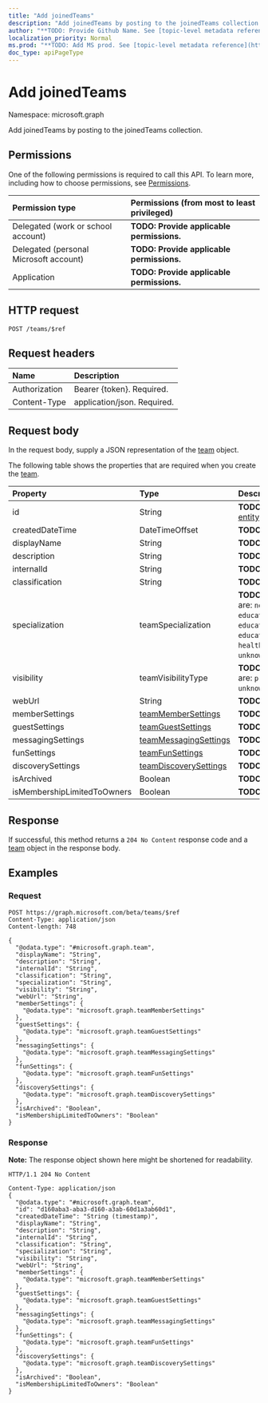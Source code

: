 ```yaml
---
title: "Add joinedTeams"
description: "Add joinedTeams by posting to the joinedTeams collection."
author: "**TODO: Provide Github Name. See [topic-level metadata reference](https://msgo.azurewebsites.net/add/document/guidelines/metadata.html#topic-level-metadata)**"
localization_priority: Normal
ms.prod: "**TODO: Add MS prod. See [topic-level metadata reference](https://msgo.azurewebsites.net/add/document/guidelines/metadata.html#topic-level-metadata)**"
doc_type: apiPageType
---
```


# Add joinedTeams
Namespace: microsoft.graph

Add joinedTeams by posting to the joinedTeams collection.

## Permissions
One of the following permissions is required to call this API. To learn more, including how to choose permissions, see [Permissions](/graph/permissions-reference).

|Permission type|Permissions (from most to least privileged)|
|:---|:---|
|Delegated (work or school account)|**TODO: Provide applicable permissions.**|
|Delegated (personal Microsoft account)|**TODO: Provide applicable permissions.**|
|Application|**TODO: Provide applicable permissions.**|

## HTTP request

<!-- {
  "blockType": "ignored"
}
-->
``` http
POST /teams/$ref
```

## Request headers
|Name|Description|
|:---|:---|
|Authorization|Bearer {token}. Required.|
|Content-Type|application/json. Required.|

## Request body
In the request body, supply a JSON representation of the [team](../resources/team.md) object.

The following table shows the properties that are required when you create the [team](../resources/team.md).

|Property|Type|Description|
|:---|:---|:---|
|id|String|**TODO: Add Description** Inherited from [entity](../resources/entity.md)|
|createdDateTime|DateTimeOffset|**TODO: Add Description**|
|displayName|String|**TODO: Add Description**|
|description|String|**TODO: Add Description**|
|internalId|String|**TODO: Add Description**|
|classification|String|**TODO: Add Description**|
|specialization|teamSpecialization|**TODO: Add Description**. Possible values are: `none`, `educationStandard`, `educationClass`, `educationProfessionalLearningCommunity`, `educationStaff`, `healthcareStandard`, `healthcareCareCoordination`, `unknownFutureValue`.|
|visibility|teamVisibilityType|**TODO: Add Description**. Possible values are: `private`, `public`, `hiddenMembership`, `unknownFutureValue`.|
|webUrl|String|**TODO: Add Description**|
|memberSettings|[teamMemberSettings](../resources/teammembersettings.md)|**TODO: Add Description**|
|guestSettings|[teamGuestSettings](../resources/teamguestsettings.md)|**TODO: Add Description**|
|messagingSettings|[teamMessagingSettings](../resources/teammessagingsettings.md)|**TODO: Add Description**|
|funSettings|[teamFunSettings](../resources/teamfunsettings.md)|**TODO: Add Description**|
|discoverySettings|[teamDiscoverySettings](../resources/teamdiscoverysettings.md)|**TODO: Add Description**|
|isArchived|Boolean|**TODO: Add Description**|
|isMembershipLimitedToOwners|Boolean|**TODO: Add Description**|



## Response

If successful, this method returns a `204 No Content` response code and a [team](../resources/team.md) object in the response body.

## Examples

### Request
<!-- {
  "blockType": "request",
  "name": "create_team_from_teams"
}
-->
``` http
POST https://graph.microsoft.com/beta/teams/$ref
Content-Type: application/json
Content-length: 748

{
  "@odata.type": "#microsoft.graph.team",
  "displayName": "String",
  "description": "String",
  "internalId": "String",
  "classification": "String",
  "specialization": "String",
  "visibility": "String",
  "webUrl": "String",
  "memberSettings": {
    "@odata.type": "microsoft.graph.teamMemberSettings"
  },
  "guestSettings": {
    "@odata.type": "microsoft.graph.teamGuestSettings"
  },
  "messagingSettings": {
    "@odata.type": "microsoft.graph.teamMessagingSettings"
  },
  "funSettings": {
    "@odata.type": "microsoft.graph.teamFunSettings"
  },
  "discoverySettings": {
    "@odata.type": "microsoft.graph.teamDiscoverySettings"
  },
  "isArchived": "Boolean",
  "isMembershipLimitedToOwners": "Boolean"
}
```


### Response
**Note:** The response object shown here might be shortened for readability.
<!-- {
  "blockType": "response",
  "truncated": true,
  "@odata.type": "microsoft.graph.team"
}
-->
``` http
HTTP/1.1 204 No Content

Content-Type: application/json
{
  "@odata.type": "#microsoft.graph.team",
  "id": "d160aba3-aba3-d160-a3ab-60d1a3ab60d1",
  "createdDateTime": "String (timestamp)",
  "displayName": "String",
  "description": "String",
  "internalId": "String",
  "classification": "String",
  "specialization": "String",
  "visibility": "String",
  "webUrl": "String",
  "memberSettings": {
    "@odata.type": "microsoft.graph.teamMemberSettings"
  },
  "guestSettings": {
    "@odata.type": "microsoft.graph.teamGuestSettings"
  },
  "messagingSettings": {
    "@odata.type": "microsoft.graph.teamMessagingSettings"
  },
  "funSettings": {
    "@odata.type": "microsoft.graph.teamFunSettings"
  },
  "discoverySettings": {
    "@odata.type": "microsoft.graph.teamDiscoverySettings"
  },
  "isArchived": "Boolean",
  "isMembershipLimitedToOwners": "Boolean"
}
```

